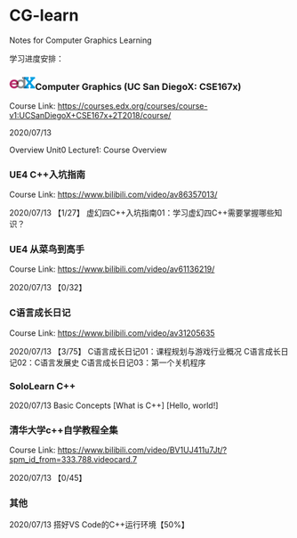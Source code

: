 # CG-learn
 Notes for Computer Graphics Learning

学习进度安排：

### <img src="imgs/logo.790c9a5340cb.png" alt="edX Home Page" style="zoom:50%;" />Computer Graphics (UC San DiegoX: CSE167x)

Course Link: 
https://courses.edx.org/courses/course-v1:UCSanDiegoX+CSE167x+2T2018/course/

2020/07/13

Overview
Unit0 Lecture1: Course Overview

### UE4 C++入坑指南

Course Link: 
https://www.bilibili.com/video/av86357013/

2020/07/13 【1/27】
虚幻四C++入坑指南01：学习虚幻四C++需要掌握哪些知识？

### UE4 从菜鸟到高手

Course Link: 
https://www.bilibili.com/video/av61136219/

2020/07/13 【0/32】

### C语言成长日记

Course Link: 
https://www.bilibili.com/video/av31205635

2020/07/13 【3/75】
C语言成长日记01：课程规划与游戏行业概况
C语言成长日记02：C语言发展史
C语言成长日记03：第一个关机程序

### SoloLearn C++

2020/07/13
Basic Concepts [What is C++] [Hello, world!]

### 清华大学c++自学教程全集

Course Link: 
https://www.bilibili.com/video/BV1UJ411u7Jt/?spm_id_from=333.788.videocard.7

2020/07/13 【0/45】

### 其他

2020/07/13 
搭好VS Code的C++运行环境【50%】